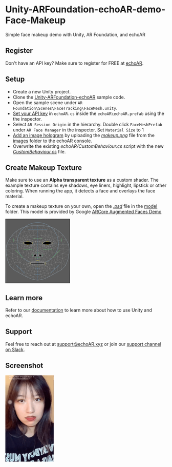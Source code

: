 # Unity-ARFoundation-echoAR-demo-Face-Makeup

Simple face makeup demo with Unity, AR Foundation, and echoAR

## Register

Don't have an API key? Make sure to register for FREE at [echoAR](https://console.echoar.xyz/#/auth/register).

## Setup

- Create a new Unity project.
- Clone the [Unity-ARFoundation-echoAR](https://github.com/echoARxyz/Unity-ARFoundation-echoAR) sample code.
- Open the sample scene under `AR Foundation\Scenes\FaceTracking\FaceMesh.unity`.
- [Set your API key](https://docs.echoar.xyz/unity/using-the-sdk) in `echoAR.cs` inside the `echoAR\echoAR.prefab` using the the inspector.
- Select `AR Session Origin` in the hierarchy. Double click `FaceMeshPrefab` under `AR Face Manager` in the inspector. Set `Material Size` to 1
- [Add an image hologram](https://docs.echoar.xyz/web-console/manage-pages/content-page/how-to-add-content) by uploading the *[makeup.png](https://github.com/VivianVKJ/Unity-ARFoundation-echoAR-Face-Makeup/blob/main/images/makeup.png)* file from the [images](https://github.com/VivianVKJ/Unity-ARFoundation-echoAR-Face-Makeup/tree/main/images) folder to the echoAR console.
- Overwrite the existing *echoAR/CustomBehaviour.cs* script with the new [*CustomBehaviour.cs*](https://github.com/VivianVKJ/Unity-ARFoundation-echoAR-Face-Makeup/blob/main/CustomBehaviour.cs) file.

## Create Makeup Texture

Make sure to use an **Alpha transparent texture** as a custom shader. The example texture contains eye shadows, eye liners, highlight, lipstick or other coloring. When running the app, it detects a face and overlays the face material. 

To create a makeup texture on your own, open the *[.psd](https://github.com/VivianVKJ/Unity-ARFoundation-echoAR-Face-Makeup/blob/main/model/canonical_face_texture.psd)* file in the [model](https://github.com/VivianVKJ/Unity-ARFoundation-echoAR-Face-Makeup/blob/main/model) folder. This model is provided by Google [ARCore Augmented Faces Demo](https://developers.google.com/ar/develop/developer-guides/creating-assets-for-augmented-faces)

<img src="https://github.com/VivianVKJ/Unity-ARFoundation-echoAR-Face-Makeup/blob/main/demo/model.png" height=40% width=40%>

## Learn more

Refer to our [documentation](https://docs.echoar.xyz/unity/) to learn more about how to use Unity and echoAR.

## Support

Feel free to reach out at [support@echoAR.xyz](mailto:support@echoAR.xyz) or join our [support channel on Slack](https://join.slack.com/t/echoar/shared_invite/enQtNTg4NjI5NjM3OTc1LWU1M2M2MTNlNTM3NGY1YTUxYmY3ZDNjNTc3YjA5M2QyNGZiOTgzMjVmZWZmZmFjNGJjYTcxZjhhNzk3YjNhNjE).

## Screenshot

<img src="https://github.com/VivianVKJ/Unity-ARFoundation-echoAR-Face-Makeup/blob/main/demo/record.gif" height=30% width=30%>
